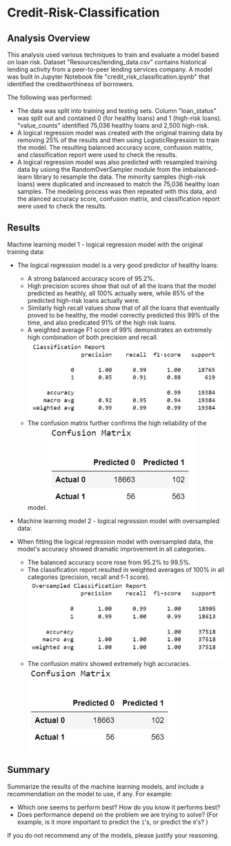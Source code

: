 # Credit-Risk-Classification

## Analysis Overview

This analysis used various techniques to train and evaluate a model based on loan risk. Dataset "Resources/lending_data.csv" contains historical lending activity from a peer-to-peer lending services company. A model was built in Jupyter Notebook file "credit_risk_classification.ipynb" that identified the creditworthiness of borrowers.  

The following was performed:
* The data was split into training and testing sets. Column "loan_status" was split out and contained 0 (for healthy loans) and 1 (high-risk loans). "value_counts" identified 75,036 healthy loans and 2,500 high-risk.
* A logical regression model was created with the original training data by removing 25% of the results and then using LogisticRegression to train the model. The resulting balanced accuracy score, confusion matrix, and classification report were used to check the results.
* A logical regression model was also predicted with resampled training data by usiong the RandomOverSampler module from the imbalanced-learn library to resample the data. The minority samples (high-risk loans) were duplicated and increased to match the 75,036 healthy loan samples. The medeling process was then repeated with this data, and the alanced accuracy score, confusion matrix, and classification report were used to check the results.

## Results

Machine learning model 1 - logical regression model with the original training data:
* The logical regression model is a very good predictor of healthy loans:
  * A strong balanced accuracy score of 95.2%.
  * High precision scores show that out of all the loans that the model predicted as heathly, all 100% actually were, while 85% of the predicted high-risk loans actually were.
  * Similarly high recall values show that of all the loans that eventually proved to be healthy, the model correctly predicted this 99% of the time, and also predicated 91% of the high risk loans.
  * A weighted average F1 score of 99% demonstrates an extremely high combination of both precision and recall.
   ![Classification Report - Original](/Images/Classification_Report_Original.jpg "Classification_Report_Original")
  * The confusion matrix further confirms the high reliability of the model.
  ![Confusion Matrix - Original](/Images/Confusion_Matrix_Original.jpg "Confusion Matrix - Original")


* Machine learning model 2 - logical regression model with oversampled data:
* When fitting the logical regression model with oversampled data, the model's accuracy showed dramatic improvement in all categories.
  * The balanced accuracy score rose from 95.2% to 99.5%.
  * The classification report resulted in weighted averages of 100% in all categories (precision, recall and f-1 score).
   ![Classification Report - Oversampled](/Images/Classification_Report_Oversampled.jpg "Classification_Report_Oversampled")
  * The confusion matirx showed extremely high accuracies.
  ![Confusion Matrix - Original](/Images/Confusion_Matrix_Original.jpg "Confusion Matrix - Original")

## Summary

Summarize the results of the machine learning models, and include a recommendation on the model to use, if any. For example:
* Which one seems to perform best? How do you know it performs best?
* Does performance depend on the problem we are trying to solve? (For example, is it more important to predict the `1`'s, or predict the `0`'s? )

If you do not recommend any of the models, please justify your reasoning.